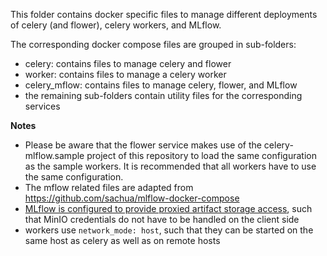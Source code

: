 This folder contains docker specific files to manage different deployments of celery (and flower), celery workers, and MLflow.


The corresponding docker compose files are grouped in sub-folders:
- celery: contains files to manage celery and flower
- worker: contains files to manage a celery worker
- celery_mflow: contains files to manage celery, flower, and MLflow
- the remaining sub-folders contain utility files for the corresponding services


**Notes**
- Please be aware that the flower service makes use of the celery-mlflow.sample project of this repository to load the same configuration as the sample workers. It is recommended that all workers have to use the same configuration.
- The mflow related files are adapted from https://github.com/sachua/mlflow-docker-compose
- [MLflow is configured to provide proxied artifact storage access](https://www.mlflow.org/docs/latest/tracking.html), such that MinIO credentials do not have to be handled on the client side
- workers use `network_mode: host`, such that they can be started on the same host as celery as well as on remote hosts
